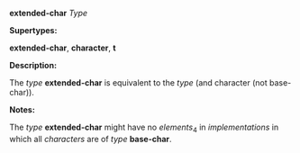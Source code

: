**extended-char** *Type*

**Supertypes:**

**extended-char**, **character**, **t**

**Description:**

The *type* **extended-char** is equivalent to the *type* (and character (not base-char)).

**Notes:**

The *type* **extended-char** might have no *elements*<sub>4</sub> in *implementations* in which all *characters* are of *type* **base-char**.

